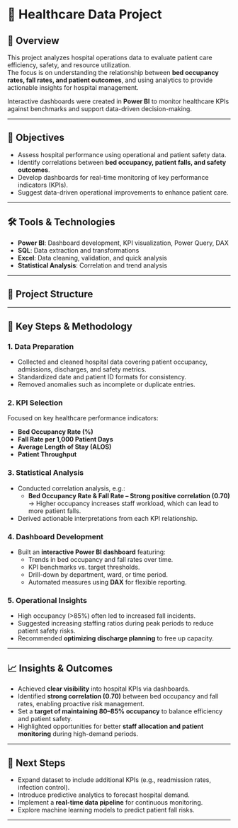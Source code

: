# 🏥 Healthcare Data Project

## 📌 Overview
This project analyzes hospital operations data to evaluate patient care efficiency, safety, and resource utilization.  
The focus is on understanding the relationship between **bed occupancy rates, fall rates, and patient outcomes**, and using analytics to provide actionable insights for hospital management.  

Interactive dashboards were created in **Power BI** to monitor healthcare KPIs against benchmarks and support data-driven decision-making.  

---

## 🎯 Objectives
- Assess hospital performance using operational and patient safety data.  
- Identify correlations between **bed occupancy, patient falls, and safety outcomes**.  
- Develop dashboards for real-time monitoring of key performance indicators (KPIs).  
- Suggest data-driven operational improvements to enhance patient care.  

---

## 🛠️ Tools & Technologies
- **Power BI**: Dashboard development, KPI visualization, Power Query, DAX  
- **SQL**: Data extraction and transformations  
- **Excel**: Data cleaning, validation, and quick analysis  
- **Statistical Analysis**: Correlation and trend analysis  

---

## 📂 Project Structure

---

## 🔑 Key Steps & Methodology

### 1. Data Preparation
- Collected and cleaned hospital data covering patient occupancy, admissions, discharges, and safety metrics.  
- Standardized date and patient ID formats for consistency.  
- Removed anomalies such as incomplete or duplicate entries.  

### 2. KPI Selection
Focused on key healthcare performance indicators:  
- **Bed Occupancy Rate (%)**  
- **Fall Rate per 1,000 Patient Days**  
- **Average Length of Stay (ALOS)**  
- **Patient Throughput**  

### 3. Statistical Analysis
- Conducted correlation analysis, e.g.:  
  - **Bed Occupancy Rate & Fall Rate – Strong positive correlation (0.70)**  
    → Higher occupancy increases staff workload, which can lead to more patient falls.  
- Derived actionable interpretations from each KPI relationship.  

### 4. Dashboard Development
- Built an **interactive Power BI dashboard** featuring:  
  - Trends in bed occupancy and fall rates over time.  
  - KPI benchmarks vs. target thresholds.  
  - Drill-down by department, ward, or time period.  
  - Automated measures using **DAX** for flexible reporting.  

### 5. Operational Insights
- High occupancy (>85%) often led to increased fall incidents.  
- Suggested increasing staffing ratios during peak periods to reduce patient safety risks.  
- Recommended **optimizing discharge planning** to free up capacity.  

---

## 📈 Insights & Outcomes
- Achieved **clear visibility** into hospital KPIs via dashboards.  
- Identified **strong correlation (0.70)** between bed occupancy and fall rates, enabling proactive risk management.  
- Set a **target of maintaining 80–85% occupancy** to balance efficiency and patient safety.  
- Highlighted opportunities for better **staff allocation and patient monitoring** during high-demand periods.  

---

## 🚀 Next Steps
- Expand dataset to include additional KPIs (e.g., readmission rates, infection control).  
- Introduce predictive analytics to forecast hospital demand.  
- Implement a **real-time data pipeline** for continuous monitoring.  
- Explore machine learning models to predict patient fall risks.  

---

